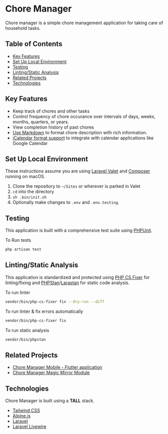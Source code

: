 <!-- omit in toc -->
# Chore Manager
Chore manager is a simple chore management application for taking care of household tasks.

<!-- omit in toc -->
## Table of Contents
- [Key Features](#key-features)
- [Set Up Local Environment](#set-up-local-environment)
- [Testing](#testing)
- [Linting/Static Analysis](#lintingstatic-analysis)
- [Related Projects](#related-projects)
- [Technologies](#technologies)

## Key Features
* Keep track of chores and other tasks
* Control frequency of chore occurance over intervals of days, weeks, months, quarters, or years.
* View completion history of past chores
* [Use Markdown](app/Providers/AppServiceProvider.php) to format chore description with rich information.
* [iCalendar format support](app/Http/Controllers/Api/ICalendarController.php) to integrate with calendar applications like Google Calendar

## Set Up Local Environment
These instructions assume you are using [Laravel Valet](https://laravel.com/docs/8.x/valet) and [Composer](https://getcomposer.org/) running on macOS.

1. Clone the repository to `~/Sites` or wherever is parked in Valet
2. `cd` into the directory
3. `sh .bin/init.sh`
4. Optionally make changes to `.env` and `.env.testing`.

## Testing

This application is built with a comprehensive test suite using [PHPUnit](https://phpunit.de/).

To Run tests
```sh
php artisan test
```

## Linting/Static Analysis

This application is standardized and protected using [PHP CS Fixer](https://cs.symfony.com/) for linting/fixing and [PHPStan](https://phpstan.org/)/[Larastan](https://github.com/nunomaduro/larastan) for static code analysis.

To run linter
```sh
vendor/bin/php-cs-fixer fix --dry-run --diff
```

To run linter & fix errors automatically
```sh
vendor/bin/php-cs-fixer fix
```

To run static analysis
```sh
vendor/bin/phpstan
```

## Related Projects
* [Chore Manager Mobile - Flutter application](https://github.com/JHWelch/chore_manager_mobile)
* [Chore Manager Magic Mirror Module](https://github.com/JHWelch/MMM-Chore-Manager)

## Technologies
Chore Manager is built using a **TALL** stack.
* [Tailwind CSS](https://tailwindcss.com/)
* [Alpine.js](https://github.com/alpinejs/alpine)
* [Laravel](https://laravel.com/)
* [Laravel Livewire](https://laravel-livewire.com/)
